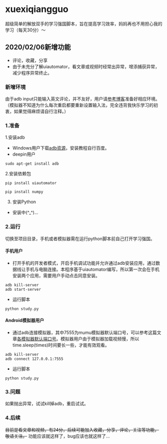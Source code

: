 # xuexiqiangguo
超级简单的解放双手的学习强国脚本，旨在提高学习效率，妈妈再也不用担心我的学习（每天30分）～
## 2020/02/06新增功能
- 评论，收藏，分享
- 由于未充分了解uiautomator，看文章或视频时经常出异常，增添捕获异常，减少程序异常终止。
### 新增环境
由于adb input只能输入英文评论，并不友好，用户请[参考博客](https://blog.csdn.net/slimboy123/article/details/54140029)准备好相应环境。
（模拟器不知道为什么每次重启都要重新设置输入法，完全违背我快乐学习的初衷，如果觉得麻烦请自行注释。）
### 1.准备
1.安装adb
- Windows用户下载[adb资源](https://pan.baidu.com/s/16EpQvsGX19L9b6vZwRx7Aw)，安装教程自行百度。
- deepin用户
```
sudo apt-get install adb
```
2.安装依赖包
```
pip install uiautomator
```
```
pip install numpy
```
3. 安装Python
- 安装中(^_^)...
### 2.运行
切换至项目目录，手机或者模拟器需在运行python脚本前自己打开学习强国。
#### 手机用户
- 打开手机的开发者模式，开启手机调试功能并允许通过adb安装应用，通过数据线让手机与电脑连接。本程序基于uiautomator编写，所以第一次会在手机安装两个应用，需要用户手动点击同意安装。
```
adb kill-server
adb start-server
```
- 运行脚本
```
python study.py
```
#### Android模拟器用户
- 通过adb连接模拟器，其中7555为mumu模拟器默认端口号，可以参考这篇文章[各模拟器默认端口号](https://www.cnblogs.com/HakunaMatata-/p/10609307.html)。模拟器用户由于模拟器加载视频慢，所以time.sleep(times)时间要长一些，才能有效观看。
```
adb kill-server
adb connect 127.0.0.1:7555
```
- 运行脚本
```
python study.py
```
### 3.问题
如果抛出异常，试试kill掉adb，重启试试。
### 4.后续
~~目前是看文章和视频，有24分，后续可能加入收藏，分享，评论，关注等功能，敬请关注。~~
功能应该就这样了，bug应该也就这样了...
